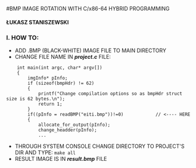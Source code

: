 #BMP IMAGE ROTATION WITH C/x86-64 HYBRID PROGRAMMING

#### ŁUKASZ STANISZEWSKI

### I. HOW TO:
+ ADD .BMP (BLACK-WHITE) IMAGE FILE TO MAIN DIRECTORY
+ CHANGE FILE NAME IN <i><b>project.c</b></i> FILE:
```
	int main(int argc, char* argv[])
	{
		imgInfo* pInfo;
		if (sizeof(bmpHdr) != 62)
		{
			printf("Change compilation options so as bmpHdr struct size is 62 bytes.\n");
			return 1;
		}
		if((pInfo = readBMP("eiti.bmp"))!=0)			// <---- HERE
		{
			allocate_for_output(pInfo);								
			change_headder(pInfo);
			...
```
+ THROUGH SYSTEM CONSOLE CHANGE DIRECTORY TO PROJECT'S DIR AND TYPE:
```make all```
+ RESULT IMAGE IS IN <i><b>result.bmp</b></i> FILE